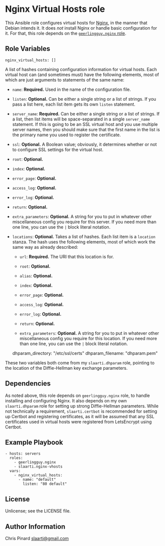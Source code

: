 # Nginx Virtual Hosts role

This Ansible role configures virtual hosts for [Nginx][], in the manner
that Debian intends it. It does *not* install Nginx or handle basic
configuration for it. For that, this role depends on the
[`geerlingguy.nginx` role][geerlingguy].

[Nginx]: http://nginx.org/
[geerlingguy]: https://github.com/geerlingguy/ansible-role-nginx

Role Variables
--------------

    nginx_virtual_hosts: []

A list of hashes containing configuration information for virtual hosts.
Each virtual host can (and sometimes must) have the following elements,
most of which are just arguments to statements of the same name:

*   `name`: **Required.** Used in the name of the configuration file.

*   `listen`: **Optional.** Can be either a single string or a list of
    strings. If you pass a list here, each list item gets its own `listen`
    statement.

*   `server_name`: **Required.** Can be either a single string or a list
    of strings. If a list, then list items will be space-separated in
    a single `server_name` statement. If this is going to be an SSL
    virtual host and you use multiple server names, then you should make
    sure that the first name in the list is the primary name you used to
    register the certificate.

*   `ssl`: **Optional.** A Boolean value; obviously, it determines whether
    or not to configure SSL settings for the virtual host.

*   `root`: **Optional.**

*   `index`: **Optional.**

*   `error_page`: **Optional.**

*   `access_log`: **Optional.**

*   `error_log`: **Optional.**

*   `return`: **Optional.**

*   `extra_parameters`: **Optional.** A string for you to put in whatever
    other miscellaneous config you require for this server. If you need
    more than one line, you can use the `|` block literal notation.

*   `locations`: **Optional.** Takes a list of hashes. Each list item is
    a `location` stanza. The hash uses the following elements, most of
    which work the same way as already described:

    *   `url`: **Required.** The URI that this location is for.

    *   `root`: **Optional.**

    *   `alias`: **Optional.**

    *   `index`: **Optional.**

    *   `error_page`: **Optional.**

    *   `access_log`: **Optional.**

    *   `error_log`: **Optional.**

    *   `return`: **Optional.**

    *   `extra_parameters`: **Optional.** A string for you to put in
        whatever other miscellaneous config you require for this location.
        If you need more than one line, you can use the `|` block literal
        notation.

    dhparam_directory: "/etc/ssl/certs"
    dhparam_filename: "dhparam.pem"

These two variables both come from my `slaarti.dhparam` role, pointing to
the location of the Diffie-Hellman key exchange parameters.

Dependencies
------------

As noted above, this role depends on `geerlingguy.nginx` role, to handle
installing and configuring Nginx. It also depends on my own
`slaarti.dhparam` role for setting up strong Diffie-Hellman parameters.
While not technically a requirement, `slaarti.certbot` is recommended for
setting up Certbot and registering certificates, as it will be assumed
that any SSL certificates used in virtual hosts were registered from
LetsEncrypt using Certbot.

Example Playbook
----------------

    - hosts: servers
      roles:
        - geerlingguy.nginx
        - slaarti.nginx-vhosts
      vars:
        - nginx_virtual_hosts:
          - name: "default"
            listen: "80 default"

License
-------

Unlicense; see the LICENSE file.

Author Information
------------------

Chris Pinard <slaarti@gmail.com>
